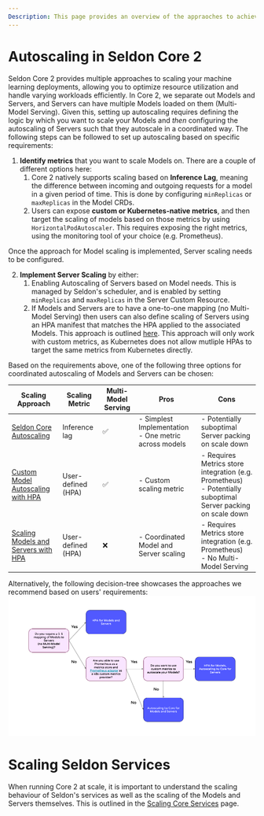 ```yaml
---
Description: This page provides an overview of the appraoches to achieving autoscaling with Core 2.
---
```


# Autoscaling in Seldon Core 2

Seldon Core 2 provides multiple approaches to scaling your machine learning deployments, allowing you to optimize resource utilization and handle varying workloads efficiently. In Core 2, we separate out Models and Servers, and Servers can have multiple Models loaded on them (Multi-Model Serving). Given this, setting up autoscaling requires defining the logic by which you want to scale your Models and _then_ configuring the autoscaling of Servers such that they autoscale in a coordinated way. The following steps can be followed to set up autoscaling based on specific requirements:

1. **Identify metrics** that you want to scale Models on. There are a couple of different options here:
    1. Core 2 natively supports scaling based on **Inference Lag**, meaning the difference between incoming and outgoing requests for a model in a given period of time. This is done by configuring `minReplicas` or `maxReplicas` in the Model CRDs.
    2. Users can expose **custom or Kubernetes-native metrics**, and then target the scaling of models based on those metrics by using `HorizontalPodAutoscaler`. This requires exposing the right metrics, using the monitoring tool of your choice (e.g. Prometheus).

Once the approach for Model scaling is implemented, Server scaling needs to be configured. 

2. **Implement Server Scaling** by either:
    1. Enabling Autoscaling of Servers based on Model needs. This is managed by Seldon's scheduler, and is enabled by setting `minReplicas` and `maxReplicas` in the Server Custom Resource.
    2. If Models and Servers are to have a one-to-one mapping (no Multi-Model Serving) then users can also define scaling of Servers using an HPA manifest that matches the HPA applied to the associated Models. This approach is outlined [here](./hpa-rps-autoscaling.md). This approach will only work with custom metrics, as Kubernetes does not allow mutliple HPAs to target the same metrics from Kubernetes directly.

Based on the requirements above, one of the following three options for coordinated autoscaling of Models and Servers can be chosen:

| Scaling Approach | Scaling Metric | Multi-Model Serving | Pros | Cons |
|-----------------|------------------------|---------------------|------|------|
| [Seldon Core Autoscaling](./core-autoscaling.md) | Inference lag | ✅ | - Simplest Implementation<br>- One metric across models | - Potentially suboptimal Server packing on scale down |
| [Custom Model Autoscaling with HPA](./custom-hpa-autoscaling.md) | User-defined (HPA) | ✅ | - Custom scaling metric | - Requires Metrics store integration (e.g. Prometheus)<br>- Potentially suboptimal Server packing on scale down |
| [Scaling Models and Servers with HPA](./single-model-serving-hpa.md) | User-defined (HPA) | ❌ | - Coordinated Model and Server scaling | - Requires Metrics store integration (e.g. Prometheus)<br>- No Multi-Model Serving |

Alternatively, the following decision-tree showcases the approaches we recommend based on users' requirements:
![Autoscaling Approach Decision-tree](./autoscaling-decision-tree.png)

# Scaling Seldon Services

When running Core 2 at scale, it is important to understand the scaling behaviour of Seldon's services as well as the scaling of the Models and Servers themselves. This is outlined in the [Scaling Core Services](scaling-core-services.md) page.
